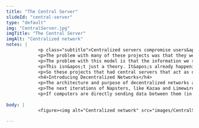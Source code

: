 ```yaml
--- 
title: "The Central Server"
slideId: "central-server"
type: "default"
img: "CentralServer.jpg"
imgTitle: "The Central Server"
imgAlt: "Centralized network"
notes: | 
            <p class="subtitle">Centralized servers compromise users&apos; personal data security. Decentralized networks are made up of egalitarian members that distribute data accross the network.</p>
            <p>The problem with many of these projects was that they were vulnerable to attacks. Every single transaction went through a central server. This client-server model extends to how we interact with each other today. If you&apos;re sending a Facebook message to your friend, you&apos;re not sending that message directly to your friend. No, that message has to be facilitated and transmitted by facebook&apos;s servers.</p>
            <p>The problem with this model is that the information we send that goes through that server doesn&apos;t stay private. These servers often log your personal data for their own profit driven purposes. These servers that are really there to facilitate transactions of data also have the side effect of being central repositories for your data. Data people are willing to spend money to obtain. This can include your credit card and social security numbers.</p>
            <p>This isn&apos;t just a theory. It&apos;s already happening. There are too many hacks to mention all of them, but the Equifax hack alone exposed the data of 143 million Americans. Including social security numbers. That&apos;s something like 40% of Americans that now have to worry about identity theft. That percentage becomes even higher when you consider that most people under 18 don&apos;t have credit profiles. </p>
            <p>So these projects that had central servers that act as data repositories are bad news for your personal data. So is there a way to bypass this central server? For you to directly send data to another user on the network? This centralized system is what bitcoin was built to replace.</p>
            <h4>Introducing Decentralized Networks</h4>
            <p>The architecture and purpose of decentralized networks are completely different than their centralized counterparts. The network construction is similar to those of popular peer-to-peer file sharing software that was used to download music in the &#x2018;90s to the early part of the next decade. One of the first was Napster, however, Napster had some centralized aspects to it, mainly on the front-end in its search function. This is one of the reasons that Napster was shut down.</p>
            <p>The next iterations of Napsters, like Kazaa and Limewire, were fully peer to peer networks that were not governed by a central server. As a result, this network had a lot more staying power because there wasn&apos;t a central server to shut down.</p>
            <p>If computers are directly sending data between them (in this case sharing music files), there is no use for a central server to process (and collect) information. The processing duties that were filled by the central server are shared among the users of the network. Essentially, an egalitarian network of computers helps with governing the network. We&apos;ll get into that process in our next section.</p>
        
body: | 
            <figure><img alt="Centralized network" src="images/CentralServer.jpg" title="The Central Server"></figure>
        
---
```

